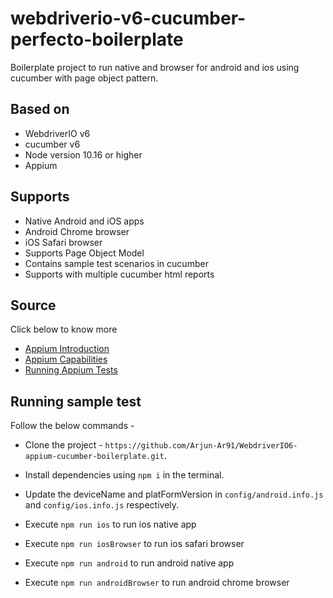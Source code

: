 # webdriverio-v6-cucumber-perfecto-boilerplate

Boilerplate project to run native and browser for android and ios using cucumber with page object pattern.

## Based on

- WebdriverIO v6
- cucumber v6
- Node version 10.16 or higher
- Appium

## Supports
- Native Android and iOS apps
- Android Chrome browser 
- iOS Safari browser 
- Supports Page Object Model
- Contains sample test scenarios in cucumber
- Supports with multiple cucumber html reports

## Source
Click below to know more 
- [Appium Introduction](http://appium.io/docs/en/about-appium/intro/)
- [Appium Capabilities](http://appium.io/docs/en/writing-running-appium/caps/)
- [Running Appium Tests](http://appium.io/docs/en/writing-running-appium/running-tests/)

## Running sample test
Follow the below commands -
- Clone the project - `https://github.com/Arjun-Ar91/WebdriverIO6-appium-cucumber-boilerplate.git`.

- Install dependencies using `npm i` in the terminal.

- Update the deviceName and platFormVersion in `config/android.info.js` and `config/ios.info.js` respectively.

- Execute `npm run ios` to run ios native app

- Execute `npm run iosBrowser` to run ios safari browser

- Execute `npm run android` to run android native app

- Execute `npm run androidBrowser` to run android chrome browser
